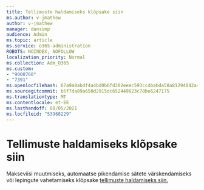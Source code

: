```yaml
---
title: Tellimuste haldamiseks klõpsake siin
ms.author: v-jmathew
author: v-jmathew
manager: dansimp
audience: Admin
ms.topic: article
ms.service: o365-administration
ROBOTS: NOINDEX, NOFOLLOW
localization_priority: Normal
ms.collection: Adm_O365
ms.custom:
- "9000760"
- "7391"
ms.openlocfilehash: 67a9a8abdf4a4bd0b6fd302eeec593cc4babda58a81294042a4644eeb2a0b2aa
ms.sourcegitcommit: b5f7da89a650d2915dc652449623c78be6247175
ms.translationtype: MT
ms.contentlocale: et-EE
ms.lasthandoff: 08/05/2021
ms.locfileid: "53968229"
---
```

# <a name="click-here-to-manage-your-subscriptions"></a>Tellimuste haldamiseks klõpsake siin

Makseviisi muutmiseks, automaatse pikendamise sätete värskendamiseks või lepingute vahetamiseks klõpsake [tellimuste haldamiseks siin.](https://portal.office.com/AdminPortal/Home#/subscriptions)
